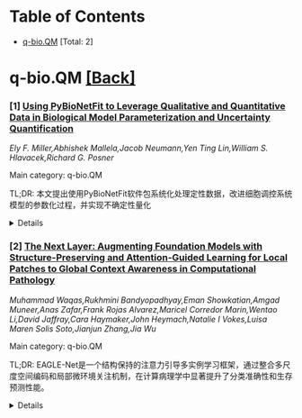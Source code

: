 <div id=toc></div>

# Table of Contents

- [q-bio.QM](#q-bio.QM) [Total: 2]


<div id='q-bio.QM'></div>

# q-bio.QM [[Back]](#toc)

### [1] [Using PyBioNetFit to Leverage Qualitative and Quantitative Data in Biological Model Parameterization and Uncertainty Quantification](https://arxiv.org/abs/2508.19420)
*Ely F. Miller,Abhishek Mallela,Jacob Neumann,Yen Ting Lin,William S. Hlavacek,Richard G. Posner*

Main category: q-bio.QM

TL;DR: 本文提出使用PyBioNetFit软件包系统化处理定性数据，改进细胞调控系统模型的参数化过程，并实现不确定性量化


<details>
  <summary>Details</summary>
Motivation: 细胞调控系统研究中产生的定性数据往往被忽略或临时处理，缺乏系统性和可重复性，需要开发正式的方法来充分利用这些数据

Method: 使用PyBioNetFit软件包，将定性观察转化为形式化陈述，采用系统化、自动化的参数化方法，结合定性和定量数据进行模型参数估计

Result: PyBioNetFit能够有效利用定性数据和定量数据共同进行系统生物学模型的参数化，并实现不确定性量化

Conclusion: 该方法提高了模型参数估计的可靠性，增强了研究的可重复性，对细胞调控系统研究具有重要意义

Abstract: Data generated in studies of cellular regulatory systems are often
qualitative. For example, measurements of signaling readouts in the presence
and absence of mutations may reveal a rank ordering of responses across
conditions but not the precise extents of mutation-induced differences.
Qualitative data are often ignored by mathematical modelers or are considered
in an ad hoc manner, as in the study of Kocieniewski and Lipniacki (2013) [Phys
Biol 10: 035006], which was focused on the roles of MEK isoforms in ERK
activation. In this earlier study, model parameter values were tuned manually
to obtain consistency with a combination of qualitative and quantitative data.
This approach is not reproducible, nor does it provide insights into parametric
or prediction uncertainties. Here, starting from the same data and the same
ordinary differential equation (ODE) model structure, we generate formalized
statements of qualitative observations, making these observations more
reusable, and we improve the model parameterization procedure by applying a
systematic and automated approach enabled by the software package PyBioNetFit.
We also demonstrate uncertainty quantification (UQ), which was absent in the
original study. Our results show that PyBioNetFit enables qualitative data to
be leveraged, together with quantitative data, in parameterization of systems
biology models and facilitates UQ. These capabilities are important for
reliable estimation of model parameters and model analyses in studies of
cellular regulatory systems and reproducibility.

</details>


### [2] [The Next Layer: Augmenting Foundation Models with Structure-Preserving and Attention-Guided Learning for Local Patches to Global Context Awareness in Computational Pathology](https://arxiv.org/abs/2508.19914)
*Muhammad Waqas,Rukhmini Bandyopadhyay,Eman Showkatian,Amgad Muneer,Anas Zafar,Frank Rojas Alvarez,Maricel Corredor Marin,Wentao Li,David Jaffray,Cara Haymaker,John Heymach,Natalie I Vokes,Luisa Maren Solis Soto,Jianjun Zhang,Jia Wu*

Main category: q-bio.QM

TL;DR: EAGLE-Net是一个结构保持的注意力引导多实例学习框架，通过整合多尺度空间编码和局部微环境关注机制，在计算病理学中显著提升了分类准确性和生存预测性能。


<details>
  <summary>Details</summary>
Motivation: 现有的基础模型在计算病理学中缺乏利用组织全局空间结构和局部诊断相关区域上下文关系的机制，而这些对于理解肿瘤微环境至关重要。

Method: 提出EAGLE-Net架构，整合多尺度绝对空间编码捕获全局组织结构，使用top-K邻域感知损失关注局部微环境，并通过背景抑制损失减少假阳性。

Result: 在大型泛癌数据集上，EAGLE-Net实现了高达3%的分类准确率提升，在7种癌症类型中的6种获得最高一致性指数，生成平滑且生物学一致的注意力图。

Conclusion: EAGLE-Net作为一个通用可解释框架，补充了基础模型，能够改善生物标志物发现、预后建模和临床决策支持。

Abstract: Foundation models have recently emerged as powerful feature extractors in
computational pathology, yet they typically omit mechanisms for leveraging the
global spatial structure of tissues and the local contextual relationships
among diagnostically relevant regions - key elements for understanding the
tumor microenvironment. Multiple instance learning (MIL) remains an essential
next step following foundation model, designing a framework to aggregate
patch-level features into slide-level predictions. We present EAGLE-Net, a
structure-preserving, attention-guided MIL architecture designed to augment
prediction and interpretability. EAGLE-Net integrates multi-scale absolute
spatial encoding to capture global tissue architecture, a top-K
neighborhood-aware loss to focus attention on local microenvironments, and
background suppression loss to minimize false positives. We benchmarked
EAGLE-Net on large pan-cancer datasets, including three cancer types for
classification (10,260 slides) and seven cancer types for survival prediction
(4,172 slides), using three distinct histology foundation backbones (REMEDIES,
Uni-V1, Uni2-h). Across tasks, EAGLE-Net achieved up to 3% higher
classification accuracy and the top concordance indices in 6 of 7 cancer types,
producing smooth, biologically coherent attention maps that aligned with expert
annotations and highlighted invasive fronts, necrosis, and immune infiltration.
These results position EAGLE-Net as a generalizable, interpretable framework
that complements foundation models, enabling improved biomarker discovery,
prognostic modeling, and clinical decision support

</details>
